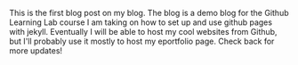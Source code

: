 This is the first blog post on my blog. The blog is a demo blog for the Github Learning Lab course I am taking on how to set up and use github pages with jekyll. Eventually I will be able to host my cool websites from Github, but I'll probably use it mostly to host my eportfolio page. Check back for more updates!
